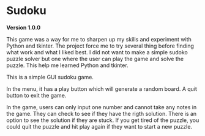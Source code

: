 # Sudoku

**Version 1.0.0**

This game was a way for me to sharpen up my skills and experiment with Python and tkinter.  The project force me to try several thing before finding what work and what I liked best. I did not want to make a simple sudoko puzzle solver but one where the user can play the game and solve the puzzle. This help me learned Python and tkinter. 


This is a simple GUI sudoku game.

In the menu, it has a play button which will generate a random board. 
A quit button to exit the game. 

In the game, users can only input one number and cannot take any notes in the game. They can check to see if they have the rigth solution. There is an option to see the solution if they are stuck. If you get tired of the puzzle, you could quit the puzzle and hit play again if they want to start a new puzzle.

